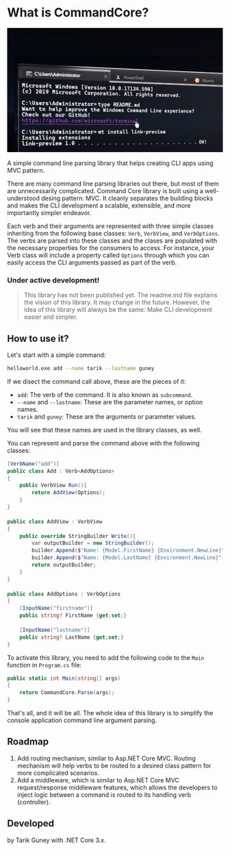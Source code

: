 # What is CommandCore?

![](image.png)

A simple command line parsing library that helps creating CLI apps using MVC pattern.

There are many command line parsing libraries out there, but most of them are unnecessarily complicated. Command Core library is built using a well-understood desing pattern: MVC. It cleanly separates the building blocks and makes the CLI development a scalable, extensible, and more importantly simpler endeavor. 

Each verb and their arguments are represented with three simple classes inheriting from the following base classes: `Verb`, `VerbView`, and `VerbOptions`. The verbs are parsed into these classes and the clases are populated with the necessary properties for the consumers to access. For instance, your Verb class will include a property called `Options` through which you can easily access the CLI arguments passed as part of the verb.

### Under active development!
> This library has not been published yet. The readme.md file explains the vision of this library. It may change in the future. However, the idea of this library will always be the same: Make CLI development easier and simpler.


## How to use it?

Let's start with a simple command:

```bash
helloworld.exe add --name tarik --lastname guney
```
If we disect the command call above, these are the pieces of it:
- `add`: The verb of the command. It is also known as `subcommand`.
- `--name` and `--lastname`: These are the parameter names, or option names. 
- `tarik` and `guney`: These are the arguments or parameter values.

You will see that these names are used in the library classes, as well.

You can represent and parse the command above with the following classes:

```c#
[VerbName("add")]
public class Add : Verb<AddOptions>
{
    public VerbView Run(){
        return AddView(Options);
    }
}

public class AddView : VerbView
{
    public override StringBuilder Write(){
        var outputBuilder = new StringBuilder();
        builder.Append($"Name: {Model.FirstName} {Environment.NewLine}");
        builder.Append($"Name: {Model.LastName} {Environment.NewLine}");
        return outputBuilder;
    }
}

public class AddOptions : VerbOptions
{
    [InputName("firstname")]
    public string? FirstName {get;set;}
    
    [InputName("lastname")]
    public string? LastName {get;set;}
}
```

To activate this library, you need to add the following code to the `Main` function in `Program.cs` file:

```c#
public static int Main(string[] args)
{
    return CommandCore.Parse(args);
}
```

That's all, and it will be all. The whole idea of this library is to simplify the console application command line argument parsing.

## Roadmap

1. Add routing mechanism, similar to Asp.NET Core MVC. Routing mechanism will help verbs to be routed to a desired class pattern for more complicated scenarios.
2. Add a middleware, which is similar to Asp.NET Core MVC request/response middleware features, which allows the developers to inject logic between a command is routed to its handling verb (controller).

## Developed

by Tarik Guney with .NET Core 3.x.

